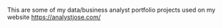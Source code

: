 This are some of my data/business analyst portfolio projects used on my website https://analystjose.com/
